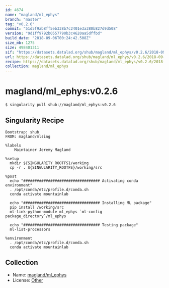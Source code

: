 ```yaml
---
id: 4674
name: "magland/ml_ephys"
branch: "master"
tag: "v0.2.6"
commit: "51d5f9ab8ff5eb338b7c2401e3a380b827d9d508"
version: "9d1ff9792b0557790b3c4620aa5dffbd"
build_date: "2018-09-06T00:24:42.508Z"
size_mb: 1275
size: 498401311
sif: "https://datasets.datalad.org/shub/magland/ml_ephys/v0.2.6/2018-09-06-51d5f9ab-9d1ff979/9d1ff9792b0557790b3c4620aa5dffbd.simg"
url: https://datasets.datalad.org/shub/magland/ml_ephys/v0.2.6/2018-09-06-51d5f9ab-9d1ff979/
recipe: https://datasets.datalad.org/shub/magland/ml_ephys/v0.2.6/2018-09-06-51d5f9ab-9d1ff979/Singularity
collection: magland/ml_ephys
---
```


# magland/ml_ephys:v0.2.6

```bash
$ singularity pull shub://magland/ml_ephys:v0.2.6
```

## Singularity Recipe

```singularity
Bootstrap: shub
FROM: magland/mlsing

%labels
    Maintainer Jeremy Magland

%setup
  mkdir ${SINGULARITY_ROOTFS}/working
  cp -r . ${SINGULARITY_ROOTFS}/working/src

%post
  echo "################################## Activating conda environment"
  . /opt/conda/etc/profile.d/conda.sh
  conda activate mountainlab

  echo "################################## Installing ML package"
  pip install /working/src
  ml-link-python-module ml_ephys `ml-config package_directory`/ml_ephys

  echo "################################## Testing package"
  ml-list-processors

%environment
  . /opt/conda/etc/profile.d/conda.sh
  conda activate mountainlab
```

## Collection

 - Name: [magland/ml_ephys](https://github.com/magland/ml_ephys)
 - License: [Other](None)

